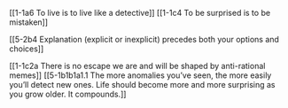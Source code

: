 [[1-1a6 To live is to live like a detective]]
[[1-1c4 To be surprised is to be mistaken]]

[[5-2b4 Explanation (explicit or inexplicit) precedes both your options and choices]]

[[1-1c2a There is no escape we are and will be shaped by anti-rational memes]]
[[5-1b1b1a1.1 The more anomalies you’ve seen, the more easily you’ll detect new ones. Life should become more and more surprising as you grow older. It compounds.]]